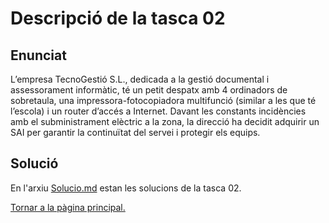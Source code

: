 # Descripció de la tasca 02

## Enunciat
L’empresa TecnoGestió S.L., dedicada a la gestió documental i assessorament informàtic, té un petit despatx amb 4 ordinadors de sobretaula, 
una impressora-fotocopiadora multifunció (similar a les que té l’escola) i un router d’accés a Internet. 
Davant les constants incidències amb el subministrament elèctric a la zona, 
la direcció ha decidit adquirir un SAI per garantir la continuïtat del servei i protegir els equips.

## Solució
En l'arxiu [Solucio.md](Solucio.md) estan les solucions de la tasca 02.

[Tornar a la pàgina principal.](../README.md)
